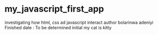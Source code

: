 # my_javascript_first_app

investigating how html, css ad javascript interact 
author bolarinwa adeniyi 
Finished date : To be determined
initial 
my cat is kitty


